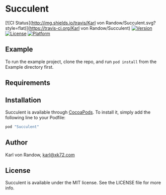 # Succulent

[![CI Status](http://img.shields.io/travis/Karl von Randow/Succulent.svg?style=flat)](https://travis-ci.org/Karl von Randow/Succulent)
[![Version](https://img.shields.io/cocoapods/v/Succulent.svg?style=flat)](http://cocoapods.org/pods/Succulent)
[![License](https://img.shields.io/cocoapods/l/Succulent.svg?style=flat)](http://cocoapods.org/pods/Succulent)
[![Platform](https://img.shields.io/cocoapods/p/Succulent.svg?style=flat)](http://cocoapods.org/pods/Succulent)

## Example

To run the example project, clone the repo, and run `pod install` from the Example directory first.

## Requirements

## Installation

Succulent is available through [CocoaPods](http://cocoapods.org). To install
it, simply add the following line to your Podfile:

```ruby
pod "Succulent"
```

## Author

Karl von Randow, karl@xk72.com

## License

Succulent is available under the MIT license. See the LICENSE file for more info.
